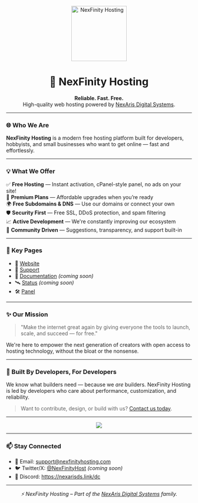 <p align="center">
  <img src="https://nexfinityhosting.com/assets/img/logo.svg" alt="NexFinity Hosting" width="150" />
</p>

<h1 align="center">🚀 NexFinity Hosting</h1>

<p align="center">
  <b>Reliable. Fast. Free.</b><br>
  High-quality web hosting powered by <a href="https://nexarisds.org">NexAris Digital Systems</a>.
</p>

---

### 🌐 Who We Are

**NexFinity Hosting** is a modern free hosting platform built for developers, hobbyists, and small businesses who want to get online — fast and effortlessly. 

---

### 💡 What We Offer

✅ **Free Hosting** — Instant activation, cPanel-style panel, no ads on your site!  
💎 **Premium Plans** — Affordable upgrades when you’re ready  
🌍 **Free Subdomains & DNS** — Use our domains or connect your own  
🛡️ **Security First** — Free SSL, DDoS protection, and spam filtering  
📈 **Active Development** — We're constantly improving our ecosystem  
🤝 **Community Driven** — Suggestions, transparency, and support built-in

---

### 📂 Key Pages

- 🔗 [Website](http://nexfinityhosting.com)
- 💬 [Support](http://nexfinityhosting.com/support.php)
- 📘 [Documentation](http://nexfinityhosting.com/docs) *(coming soon)*
- 🛰️ [Status](http://status.nexfinityhosting.com) *(coming soon)*
- 🛠️ [Panel](http://cpanel.nexfinityhosting.com/)

---

### ✨ Our Mission

> "Make the internet great again by giving everyone the tools to launch, scale, and succeed — for free."

We're here to empower the next generation of creators with open access to hosting technology, without the bloat or the nonsense.

---

### 🧠 Built By Developers, For Developers

We know what builders need — because we *are* builders. NexFinity Hosting is led by developers who care about performance, customization, and reliability.

> Want to contribute, design, or build with us? [Contact us today](http://nexfinityhosting.com/support.php).

---

<p align="center">
  <img src="https://img.shields.io/website?down_color=red&down_message=offline&up_color=brightgreen&up_message=online&url=http%3A%2F%2Fnexfinityhosting.com&style=for-the-badge" />
</p>

---

### 📫 Stay Connected

- 📧 Email: [support@nexfinityhosting.com](mailto:support@nexfinityhosting.com)  
- 🐦 Twitter/X: [@NexFinityHost](https://x.com/NexFinityHost) *(coming soon)*  
- 💬 Discord: https://nexarisds.link/dc

---

<p align="center"><i>⚡ NexFinity Hosting – Part of the <a href="https://nexarisds.org">NexAris Digital Systems</a> family.</i></p>
